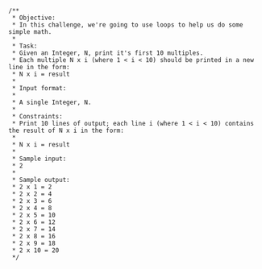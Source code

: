     /**
     * Objective:
     * In this challenge, we're going to use loops to help us do some simple math.
     *
     * Task:
     * Given an Integer, N, print it's first 10 multiples.
     * Each multiple N x i (where 1 < i < 10) should be printed in a new line in the form:
     * N x i = result
     *
     * Input format:
     *
     * A single Integer, N.
     *
     * Constraints:
     * Print 10 lines of output; each line i (where 1 < i < 10) contains the result of N x i in the form:
     *
     * N x i = result
     *
     * Sample input:
     * 2
     *
     * Sample output:
     * 2 x 1 = 2
     * 2 x 2 = 4
     * 2 x 3 = 6
     * 2 x 4 = 8
     * 2 x 5 = 10
     * 2 x 6 = 12
     * 2 x 7 = 14
     * 2 x 8 = 16
     * 2 x 9 = 18
     * 2 x 10 = 20
     */

